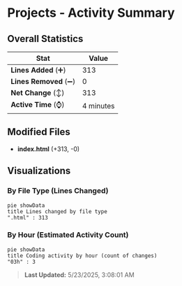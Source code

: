 # Projects - Activity Summary 

## Overall Statistics

| Stat                   | Value                                                             |
| ---------------------- | ----------------------------------------------------------------- |
| **Lines Added** (➕)   | 313                                          |
| **Lines Removed** (➖) | 0                                        |
| **Net Change** (↕)    | 313                |
| **Active Time** (⌚)   | 4 minutes |


## Modified Files
- **index.html** (+313, -0)

## Visualizations

### By File Type (Lines Changed)

```mermaid
pie showData
title Lines changed by file type
".html" : 313
```

### By Hour (Estimated Activity Count)

```mermaid
pie showData
title Coding activity by hour (count of changes)
"03h" : 3
```


> **Last Updated:** 5/23/2025, 3:08:01 AM